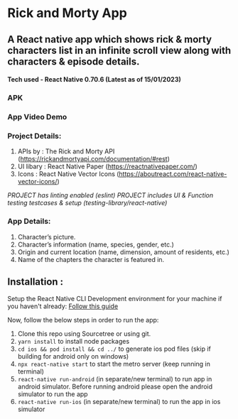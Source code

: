 # Rick and Morty App

## A React native app which shows rick & morty characters list in an infinite scroll view along with characters & episode details.

#### Tech used - React Native 0.70.6 (Latest as of 15/01/2023)

### APK

[APK]: (https://drive.google.com/file/d/1WxCRpbCNqT2N0vNbH5SyLW6Rs0ARkeGX/view?usp=sharing)

### App Video Demo

[App Video Demo]: (https://drive.google.com/file/d/1VW0v9zqlYY4V2bRDjbAJ8-QDwncd6Kz9/view?usp=sharing)

### Project Details:

1. APIs by : The Rick and Morty API (https://rickandmortyapi.com/documentation/#rest)
2. UI libary : React Native Paper (https://reactnativepaper.com/)
3. Icons : React Native Vector Icons (https://aboutreact.com/react-native-vector-icons/)

_PROJECT has linting enabled (eslint)_
_PROJECT includes UI & Function testing testcases & setup (testing-library/react-native)_

### App Details:

1. Character’s picture.
2. Character’s information (name, species, gender, etc.)
3. Origin and current location (name, dimension, amount of residents, etc.)
4. Name of the chapters the character is featured in.

## Installation :

Setup the React Native CLI Development environment for your machine if you haven't already: [Follow this guide](https://reactnative.dev/docs/environment-setup)

Now, follow the below steps in order to run the app:

1. Clone this repo using Sourcetree or using git.
2. `yarn install` to install node packages
3. `cd ios && pod install && cd ../` to generate ios pod files (skip if building for android only on windows)
4. `npx react-native start` to start the metro server (keep running in terminal)
5. `react-native run-android` (in separate/new terminal) to run app in android simulator. Before running android please open the android simulator to run the app
6. `react-native run-ios` (in separate/new terminal) to run the app in ios simulator
